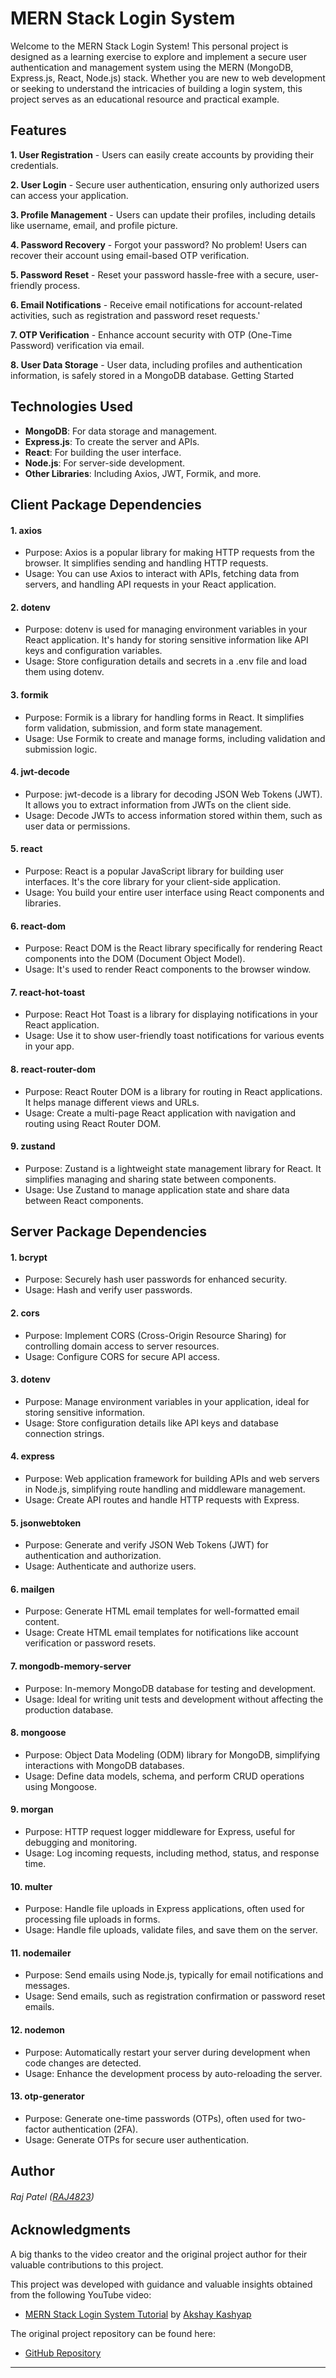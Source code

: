 # MERN Stack Login System
Welcome to the MERN Stack Login System! This personal project is designed as a learning exercise to explore and implement a secure user authentication and management system using the MERN (MongoDB, Express.js, React, Node.js) stack. Whether you are new to web development or seeking to understand the intricacies of building a login system, this project serves as an educational resource and practical example.

## Features

**1. User Registration** - Users can easily create accounts by providing their credentials.

**2. User Login** - Secure user authentication, ensuring only authorized users can access your application.

**3. Profile Management** - Users can update their profiles, including details like username, email, and profile picture.

**4. Password Recovery** - Forgot your password? No problem! Users can recover their account using email-based OTP verification.

**5. Password Reset** - Reset your password hassle-free with a secure, user-friendly process.

**6. Email Notifications** - Receive email notifications for account-related activities, such as registration and password reset requests.'

**7. OTP Verification** - Enhance account security with OTP (One-Time Password) verification via email.

**8. User Data Storage** - User data, including profiles and authentication information, is safely stored in a MongoDB database.
Getting Started

## Technologies Used
- **MongoDB**: For data storage and management.
- **Express.js**: To create the server and APIs.
- **React**: For building the user interface.
- **Node.js**: For server-side development.
- **Other Libraries**: Including Axios, JWT, Formik, and more.


## Client Package Dependencies

#### 1. axios
- Purpose: Axios is a popular library for making HTTP requests from the browser. It simplifies sending and handling HTTP requests.
- Usage: You can use Axios to interact with APIs, fetching data from servers, and handling API requests in your React application.

#### 2. dotenv
- Purpose: dotenv is used for managing environment variables in your React application. It's handy for storing sensitive information like API keys and configuration variables.
- Usage: Store configuration details and secrets in a .env file and load them using dotenv.

#### 3. formik
- Purpose: Formik is a library for handling forms in React. It simplifies form validation, submission, and form state management.
- Usage: Use Formik to create and manage forms, including validation and submission logic.

#### 4. jwt-decode
- Purpose: jwt-decode is a library for decoding JSON Web Tokens (JWT). It allows you to extract information from JWTs on the client side.
- Usage: Decode JWTs to access information stored within them, such as user data or permissions.

#### 5. react
- Purpose: React is a popular JavaScript library for building user interfaces. It's the core library for your client-side application.
- Usage: You build your entire user interface using React components and libraries.

#### 6. react-dom
- Purpose: React DOM is the React library specifically for rendering React components into the DOM (Document Object Model).
- Usage: It's used to render React components to the browser window.

#### 7. react-hot-toast
- Purpose: React Hot Toast is a library for displaying notifications in your React application.
- Usage: Use it to show user-friendly toast notifications for various events in your app.

#### 8. react-router-dom
- Purpose: React Router DOM is a library for routing in React applications. It helps manage different views and URLs.
- Usage: Create a multi-page React application with navigation and routing using React Router DOM.

#### 9. zustand
- Purpose: Zustand is a lightweight state management library for React. It simplifies managing and sharing state between components.
- Usage: Use Zustand to manage application state and share data between React components.
 
## Server Package Dependencies

#### 1. bcrypt
- Purpose: Securely hash user passwords for enhanced security.
- Usage: Hash and verify user passwords.

#### 2. cors
- Purpose: Implement CORS (Cross-Origin Resource Sharing) for controlling domain access to server resources.
- Usage: Configure CORS for secure API access.

#### 3. dotenv
- Purpose: Manage environment variables in your application, ideal for storing sensitive information.
- Usage: Store configuration details like API keys and database connection strings.

#### 4. express
- Purpose: Web application framework for building APIs and web servers in Node.js, simplifying route handling and middleware management.
- Usage: Create API routes and handle HTTP requests with Express.

#### 5. jsonwebtoken
- Purpose: Generate and verify JSON Web Tokens (JWT) for authentication and authorization.
- Usage: Authenticate and authorize users.

#### 6. mailgen
- Purpose: Generate HTML email templates for well-formatted email content.
- Usage: Create HTML email templates for notifications like account verification or password resets.

#### 7. mongodb-memory-server
- Purpose: In-memory MongoDB database for testing and development.
- Usage: Ideal for writing unit tests and development without affecting the production database.

#### 8. mongoose
- Purpose: Object Data Modeling (ODM) library for MongoDB, simplifying interactions with MongoDB databases.
- Usage: Define data models, schema, and perform CRUD operations using Mongoose.

#### 9. morgan
- Purpose: HTTP request logger middleware for Express, useful for debugging and monitoring.
- Usage: Log incoming requests, including method, status, and response time.

#### 10. multer
- Purpose: Handle file uploads in Express applications, often used for processing file uploads in forms.
- Usage: Handle file uploads, validate files, and save them on the server.

#### 11. nodemailer
- Purpose: Send emails using Node.js, typically for email notifications and messages.
- Usage: Send emails, such as registration confirmation or password reset emails.

#### 12. nodemon
- Purpose: Automatically restart your server during development when code changes are detected.
- Usage: Enhance the development process by auto-reloading the server.

#### 13. otp-generator
- Purpose: Generate one-time passwords (OTPs), often used for two-factor authentication (2FA).
- Usage: Generate OTPs for secure user authentication.

## Author
###### Raj Patel ([RAJ4823](https://github.com/RAJ4823 "RAJ4823"))

## Acknowledgments

A big thanks to the video creator and the original project author for their valuable contributions to this project.

This project was developed with guidance and valuable insights obtained from the following YouTube video:
- [MERN Stack Login System Tutorial](https://www.youtube.com/watch?v=BfrJxGQEPSc) by [Akshay Kashyap](https://github.com/akashyap2013)

The original project repository can be found here:
- [GitHub Repository](https://github.com/akashyap2013/MERN_Login_App_with_ResetEmail)


---

